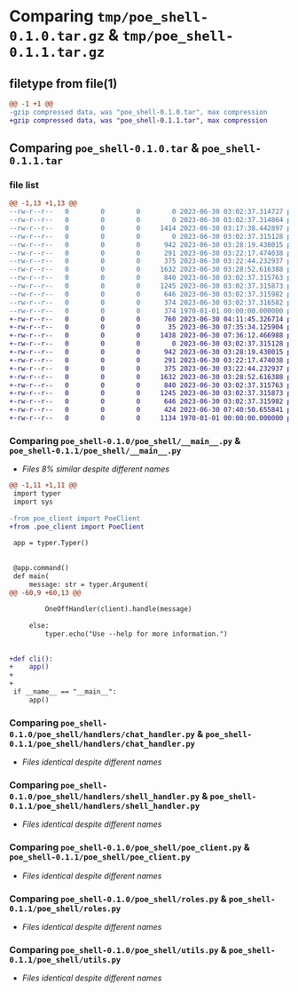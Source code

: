 # Comparing `tmp/poe_shell-0.1.0.tar.gz` & `tmp/poe_shell-0.1.1.tar.gz`

## filetype from file(1)

```diff
@@ -1 +1 @@
-gzip compressed data, was "poe_shell-0.1.0.tar", max compression
+gzip compressed data, was "poe_shell-0.1.1.tar", max compression
```

## Comparing `poe_shell-0.1.0.tar` & `poe_shell-0.1.1.tar`

### file list

```diff
@@ -1,13 +1,13 @@
--rw-r--r--   0        0        0        0 2023-06-30 03:02:37.314727 poe_shell-0.1.0/README.md
--rw-r--r--   0        0        0        0 2023-06-30 03:02:37.314864 poe_shell-0.1.0/poe_shell/__init__.py
--rw-r--r--   0        0        0     1414 2023-06-30 03:17:38.442897 poe_shell-0.1.0/poe_shell/__main__.py
--rw-r--r--   0        0        0        0 2023-06-30 03:02:37.315128 poe_shell-0.1.0/poe_shell/handlers/__init__.py
--rw-r--r--   0        0        0      942 2023-06-30 03:28:19.430015 poe_shell-0.1.0/poe_shell/handlers/chat_handler.py
--rw-r--r--   0        0        0      291 2023-06-30 03:22:17.474038 poe_shell-0.1.0/poe_shell/handlers/handler.py
--rw-r--r--   0        0        0      375 2023-06-30 03:22:44.232937 poe_shell-0.1.0/poe_shell/handlers/one_off_handler.py
--rw-r--r--   0        0        0     1632 2023-06-30 03:28:52.616388 poe_shell-0.1.0/poe_shell/handlers/shell_handler.py
--rw-r--r--   0        0        0      840 2023-06-30 03:02:37.315763 poe_shell-0.1.0/poe_shell/poe_client.py
--rw-r--r--   0        0        0     1245 2023-06-30 03:02:37.315873 poe_shell-0.1.0/poe_shell/roles.py
--rw-r--r--   0        0        0      646 2023-06-30 03:02:37.315982 poe_shell-0.1.0/poe_shell/utils.py
--rw-r--r--   0        0        0      374 2023-06-30 03:02:37.316582 poe_shell-0.1.0/pyproject.toml
--rw-r--r--   0        0        0      374 1970-01-01 00:00:00.000000 poe_shell-0.1.0/PKG-INFO
+-rw-r--r--   0        0        0      760 2023-06-30 04:11:45.326714 poe_shell-0.1.1/README.md
+-rw-r--r--   0        0        0       35 2023-06-30 07:35:34.125904 poe_shell-0.1.1/poe_shell/__init__.py
+-rw-r--r--   0        0        0     1438 2023-06-30 07:36:12.466988 poe_shell-0.1.1/poe_shell/__main__.py
+-rw-r--r--   0        0        0        0 2023-06-30 03:02:37.315128 poe_shell-0.1.1/poe_shell/handlers/__init__.py
+-rw-r--r--   0        0        0      942 2023-06-30 03:28:19.430015 poe_shell-0.1.1/poe_shell/handlers/chat_handler.py
+-rw-r--r--   0        0        0      291 2023-06-30 03:22:17.474038 poe_shell-0.1.1/poe_shell/handlers/handler.py
+-rw-r--r--   0        0        0      375 2023-06-30 03:22:44.232937 poe_shell-0.1.1/poe_shell/handlers/one_off_handler.py
+-rw-r--r--   0        0        0     1632 2023-06-30 03:28:52.616388 poe_shell-0.1.1/poe_shell/handlers/shell_handler.py
+-rw-r--r--   0        0        0      840 2023-06-30 03:02:37.315763 poe_shell-0.1.1/poe_shell/poe_client.py
+-rw-r--r--   0        0        0     1245 2023-06-30 03:02:37.315873 poe_shell-0.1.1/poe_shell/roles.py
+-rw-r--r--   0        0        0      646 2023-06-30 03:02:37.315982 poe_shell-0.1.1/poe_shell/utils.py
+-rw-r--r--   0        0        0      424 2023-06-30 07:40:50.655841 poe_shell-0.1.1/pyproject.toml
+-rw-r--r--   0        0        0     1134 1970-01-01 00:00:00.000000 poe_shell-0.1.1/PKG-INFO
```

### Comparing `poe_shell-0.1.0/poe_shell/__main__.py` & `poe_shell-0.1.1/poe_shell/__main__.py`

 * *Files 8% similar despite different names*

```diff
@@ -1,11 +1,11 @@
 import typer
 import sys
 
-from poe_client import PoeClient
+from .poe_client import PoeClient
 
 app = typer.Typer()
 
 
 @app.command()
 def main(
     message: str = typer.Argument(
@@ -60,9 +60,13 @@
 
         OneOffHandler(client).handle(message)
 
     else:
         typer.echo("Use --help for more information.")
 
 
+def cli():
+    app()
+
+
 if __name__ == "__main__":
     app()
```

### Comparing `poe_shell-0.1.0/poe_shell/handlers/chat_handler.py` & `poe_shell-0.1.1/poe_shell/handlers/chat_handler.py`

 * *Files identical despite different names*

### Comparing `poe_shell-0.1.0/poe_shell/handlers/shell_handler.py` & `poe_shell-0.1.1/poe_shell/handlers/shell_handler.py`

 * *Files identical despite different names*

### Comparing `poe_shell-0.1.0/poe_shell/poe_client.py` & `poe_shell-0.1.1/poe_shell/poe_client.py`

 * *Files identical despite different names*

### Comparing `poe_shell-0.1.0/poe_shell/roles.py` & `poe_shell-0.1.1/poe_shell/roles.py`

 * *Files identical despite different names*

### Comparing `poe_shell-0.1.0/poe_shell/utils.py` & `poe_shell-0.1.1/poe_shell/utils.py`

 * *Files identical despite different names*

